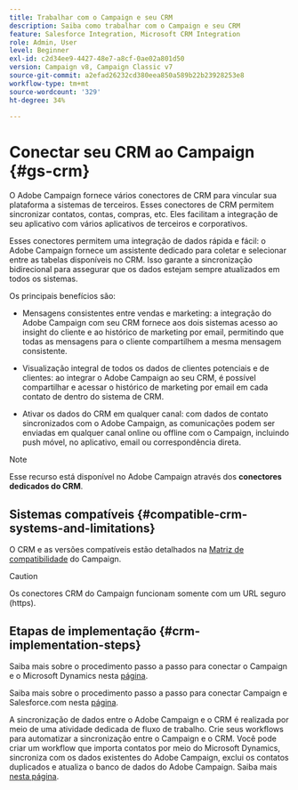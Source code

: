 ```yaml
---
title: Trabalhar com o Campaign e seu CRM
description: Saiba como trabalhar com o Campaign e seu CRM
feature: Salesforce Integration, Microsoft CRM Integration
role: Admin, User
level: Beginner
exl-id: c2d34ee9-4427-48e7-a8cf-0ae02a801d50
version: Campaign v8, Campaign Classic v7
source-git-commit: a2efad26232cd380eea850a589b22b23928253e8
workflow-type: tm+mt
source-wordcount: '329'
ht-degree: 34%

---
```


# Conectar seu CRM ao Campaign {#gs-crm}

O Adobe Campaign fornece vários conectores de CRM para vincular sua plataforma a sistemas de terceiros. Esses conectores de CRM permitem sincronizar contatos, contas, compras, etc. Eles facilitam a integração de seu aplicativo com vários aplicativos de terceiros e corporativos.

Esses conectores permitem uma integração de dados rápida e fácil: o Adobe Campaign fornece um assistente dedicado para coletar e selecionar entre as tabelas disponíveis no CRM. Isso garante a sincronização bidirecional para assegurar que os dados estejam sempre atualizados em todos os sistemas.

Os principais benefícios são:

* Mensagens consistentes entre vendas e marketing: a integração do Adobe Campaign com seu CRM fornece aos dois sistemas acesso ao insight do cliente e ao histórico de marketing por email, permitindo que todas as mensagens para o cliente compartilhem a mesma mensagem consistente.

* Visualização integral de todos os dados de clientes potenciais e de clientes: ao integrar o Adobe Campaign ao seu CRM, é possível compartilhar e acessar o histórico de marketing por email em cada contato de dentro do sistema de CRM.

* Ativar os dados do CRM em qualquer canal: com dados de contato sincronizados com o Adobe Campaign, as comunicações podem ser enviadas em qualquer canal online ou offline com o Campaign, incluindo push móvel, no aplicativo, email ou correspondência direta.


>[!NOTE]
>
>Esse recurso está disponível no Adobe Campaign através dos **conectores dedicados do CRM**.

## Sistemas compatíveis {#compatible-crm-systems-and-limitations}

O CRM e as versões compatíveis estão detalhados na [Matriz de compatibilidade](../start/compatibility-matrix.md) do Campaign.

>[!CAUTION]
>
> Os conectores CRM do Campaign funcionam somente com um URL seguro (https).

## Etapas de implementação {#crm-implementation-steps}

Saiba mais sobre o procedimento passo a passo para conectar o Campaign e o Microsoft Dynamics nesta [página](ac-ms-dyn.md).

Saiba mais sobre o procedimento passo a passo para conectar Campaign e Salesforce.com nesta [página](ac-sfdc.md).

A sincronização de dados entre o Adobe Campaign e o CRM é realizada por meio de uma atividade dedicada de fluxo de trabalho. Crie seus workflows para automatizar a sincronização entre o Campaign e o CRM. Você pode criar um workflow que importa contatos por meio do Microsoft Dynamics, sincroniza com os dados existentes do Adobe Campaign, exclui os contatos duplicados e atualiza o banco de dados do Adobe Campaign. Saiba mais [nesta página](crm-data-sync.md).
